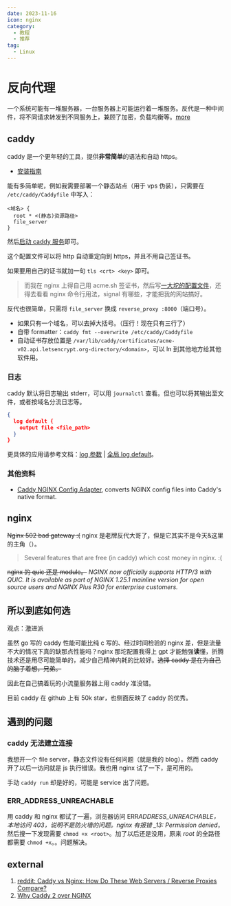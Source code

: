 ```yaml
---
date: 2023-11-16
icon: nginx
category:
  - 教程
  - 推荐
tag:
  - Linux
---
```


# 反向代理

一个系统可能有一堆服务器，一台服务器上可能运行着一堆服务。反代是一种中间件，将不同请求转发到不同服务上，兼顾了加密，负载均衡等。[more](https://www.cloudflare.com/zh-cn/learning/cdn/glossary/reverse-proxy/)

## caddy

caddy 是一个更年轻的工具，提供**非常简单**的语法和自动 https。

- [安装指南](https://caddyserver.com/docs/install)

能有多简单呢，例如我需要部署一个静态站点（用于 vps 伪装），只需要在 `/etc/caddy/Caddyfile` 中写入：

```text
<域名> {
  root * <(静态)资源路径>
  file_server
}
```

然后[启动 caddy 服务](./linux/basic.md#服务)即可。

这个配置文件可以将 http 自动重定向到 https，并且不用自己签证书。

如果要用自己的证书就加一句 `tls <crt> <key>` 即可。

> 而我在 nginx 上得自己用 acme.sh 签证书，然后写[一大坨的配置文件](https://github.com/lxl66566/config/blob/a3065d4b9797d43eb113e2932e9799f9b420c4f4/nginx.conf)，还得去看看 nginx 命令行用法，signal 有哪些，才能把我的网站搞好。

反代也很简单，只需将 `file_server` 换成 `reverse_proxy :8000`（端口号）。

- 如果只有一个域名，可以去掉大括号。（压行！现在只有三行了）
- 自带 formatter：`caddy fmt --overwrite /etc/caddy/Caddyfile`
- 自动证书存放位置是 `/var/lib/caddy/certificates/acme-v02.api.letsencrypt.org-directory/<domain>`，可以 ln 到其他地方给其他软件用。

### 日志

caddy 默认将日志输出 stderr，可以用 `journalctl` 查看。但也可以将其输出至文件，或者按域名分流日志等。

```json
{
  log default {
    output file <file_path>
  }
}
```

更具体的应用请参考文档：[log 参数](https://caddyserver.com/docs/caddyfile/directives/log) | [全局 log default](https://caddyserver.com/docs/caddyfile/options#log)。

### 其他资料

- [Caddy NGINX Config Adapter](https://github.com/caddyserver/nginx-adapter), converts NGINX config files into Caddy's native format.

## nginx

~~Nginx 502 bad gateway :(~~ nginx 是老牌反代大哥了，但是它其实不是今天&这里的主角（）。

> Several features that are free (in caddy) which cost money in nginx. :(

~~nginx 的 quic 还是 module。~~ _NGINX now officially supports HTTP/3 with QUIC. It is available as part of NGINX 1.25.1 mainline version for open source users and NGINX Plus R30 for enterprise customers._

## 所以到底如何选

观点：激进派

虽然 go 写的 caddy 性能可能比纯 c 写的、经过时间检验的 nginx 差，但是流量不大的情况下真的缺那点性能吗？nginx 那坨配置我得上 gpt 才能勉强**读**懂，折腾技术还是用尽可能简单的，减少自己精神内耗的比较好。~~选择 caddy 是在为自己的脑子着想，兄弟。~~

因此在自己搞着玩的小流量服务器上用 caddy 准没错。

目前 caddy 在 github 上有 50k star，也侧面反映了 caddy 的优秀。

## 遇到的问题

### caddy 无法建立连接

我想开一个 file server，静态文件没有任何问题（就是我的 blog）。然而 caddy 开了以后一访问就是 js 执行错误。我也用 nginx 试了一下，是可用的。

手动 `caddy run` 却是好的，可能是 service 出了问题。

### ERR_ADDRESS_UNREACHABLE

用 caddy 和 nginx 都试了一遍，浏览器访问 ERR*ADDRESS_UNREACHABLE，本地访问 403，说明不是防火墙的问题。nginx 有报错 \_13: Permission denied*，然后搜一下发现需要 `chmod +x <root>`。加了以后还是没用，原来 _root_ 的全路径都需要 `chmod +x`。。问题解决。

## external

1. [reddit: Caddy vs Nginx: How Do These Web Servers / Reverse Proxies Compare?](https://www.reddit.com/r/selfhosted/comments/hur1hx/caddy_vs_nginx_how_do_these_web_servers_reverse/)
2. [Why Caddy 2 over NGINX](https://caddy.community/t/why-caddy-2-over-nginx/9549)
